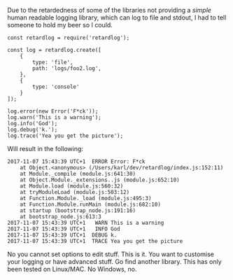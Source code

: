 Due to the retardedness of some of the libraries not providing a *simple* human readable logging library, which can log to file and stdout, I had to tell someone to hold my beer so I could.
```
const retardlog = require('retardlog');

const log = retardlog.create([
    {
        type: 'file',
        path: 'logs/foo2.log',
    },
    {
        type: 'console'
    }
]);

log.error(new Error('F*ck'));
log.warn('This is a warning');
log.info('God');
log.debug('k.');
log.trace('Yea you get the picture');
```
Will result in the following:
```
2017-11-07 15:43:39 UTC+1  ERROR Error: F*ck
    at Object.<anonymous> (/Users/karl/dev/retardlog/index.js:152:11)
    at Module._compile (module.js:641:30)
    at Object.Module._extensions..js (module.js:652:10)
    at Module.load (module.js:560:32)
    at tryModuleLoad (module.js:503:12)
    at Function.Module._load (module.js:495:3)
    at Function.Module.runMain (module.js:682:10)
    at startup (bootstrap_node.js:191:16)
    at bootstrap_node.js:613:3
2017-11-07 15:43:39 UTC+1   WARN This is a warning
2017-11-07 15:43:39 UTC+1   INFO God
2017-11-07 15:43:39 UTC+1  DEBUG k.
2017-11-07 15:43:39 UTC+1  TRACE Yea you get the picture
```
No you cannot set options to edit stuff. This is it. You want to customise your logging or have advanced stuff. Go find another library. This has only been tested on Linux/MAC. No Windows, no.
